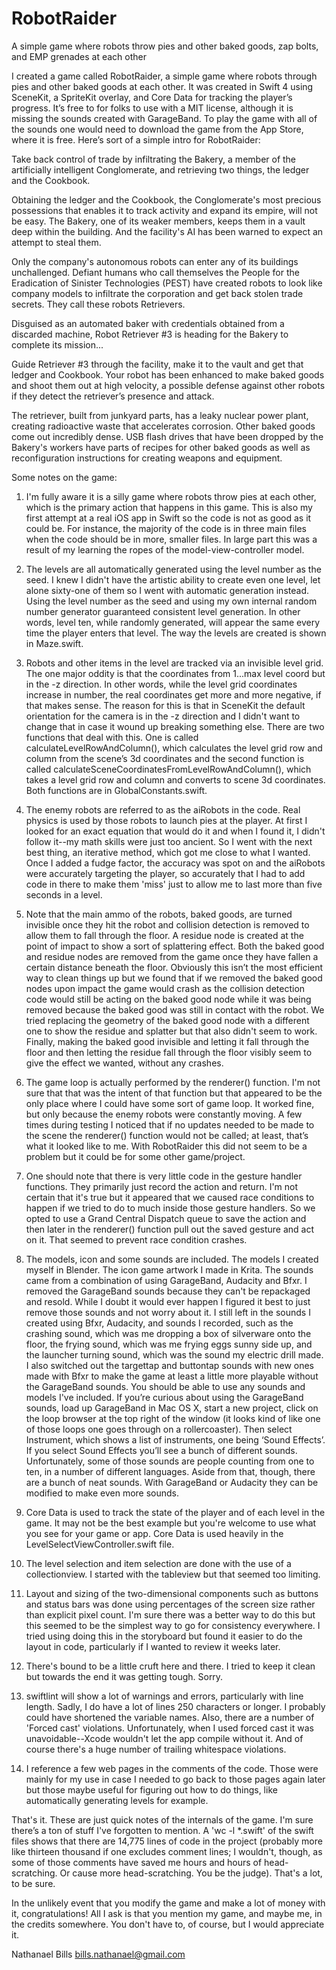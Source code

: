 # RobotRaider
A simple game where robots throw pies and other baked goods, zap bolts, and EMP grenades at each other

I created a game called RobotRaider, a simple game where robots through pies and other baked goods at each other.  It was created in Swift 4 using SceneKit, a SpriteKit overlay, and Core Data for tracking the player’s progress.  It’s free to for folks to use with a MIT license, although it is missing the sounds created with GarageBand.  To play the game with all of the sounds one would need to download the game from the App Store, where it is free.  Here’s sort of a simple intro for RobotRaider:

Take back control of trade by infiltrating the Bakery, a member of the artificially intelligent Conglomerate, and retrieving two things, the ledger and the Cookbook.

Obtaining the ledger and the Cookbook, the Conglomerate's most precious possessions that enables it to track activity and expand its empire, will not be easy.  The Bakery, one of its weaker members, keeps them in a vault deep within the building.  And the facility's AI has been warned to expect an attempt to steal them.

Only the company's autonomous robots can enter any of its buildings unchallenged.  Defiant humans who call themselves the People for the Eradication of Sinister Technologies (PEST) have created robots to look like company models to infiltrate the corporation and get back stolen trade secrets.  They call these robots Retrievers.

Disguised as an automated baker with credentials obtained from a discarded machine, Robot Retriever #3 is heading for the Bakery to complete its mission...

Guide Retriever #3 through the facility, make it to the vault and get that ledger and Cookbook.  Your robot has been enhanced to make baked goods and shoot them out at high velocity,  a possible defense against other robots if they detect the retriever’s presence and attack.

The retriever, built from junkyard parts, has a leaky nuclear power plant, creating radioactive waste that accelerates corrosion.  Other baked goods come out incredibly dense.  USB flash drives that have been dropped by the Bakery's workers have parts of recipes for other baked goods as well as reconfiguration instructions for creating weapons and equipment.

Some notes on the game:

1) I'm fully aware it is a silly game where robots throw pies at each other, which is the primary action that happens in this game.  This is also my first attempt at a real iOS app in Swift so the code is not as good as it could be.  For instance, the majority of the code is in three main files when the code should be in more, smaller files.  In large part this was a result of my learning the ropes of the model-view-controller model.

2) The levels are all automatically generated using the level number as the seed.  I knew I didn't have the artistic ability to create even one level, let alone sixty-one of them so I went with automatic generation instead.  Using the level number as the seed and using my own internal random number generator guaranteed consistent level generation.  In other words, level ten, while randomly generated, will appear the same every time the player enters that level.  The way the levels are created is shown in Maze.swift.

3) Robots and other items in the level are tracked via an invisible level grid.  The one major oddity is that the coordinates from 1...max level coord but in the -z direction.  In other words, while the level grid coordinates increase in number, the real coordinates get more and more negative, if that makes sense.  The reason for this is that in SceneKit the default orientation for the camera is in the -z direction and I didn't want to change that in case it wound up breaking something else.  There are two functions that deal with this.  One is called calculateLevelRowAndColumn(), which calculates the level grid row and column from the scene’s 3d coordinates and the second function is called calculateSceneCoordinatesFromLevelRowAndColumn(), which takes a level grid row and column and converts to scene 3d coordinates.  Both functions are in GlobalConstants.swift.

4) The enemy robots are referred to as the aiRobots in the code.  Real physics is used by those robots to launch pies at the player.  At first I looked for an exact equation that would do it and when I found it, I didn't follow it--my math skills were just too ancient.  So I went with the next best thing, an iterative method, which got me close to what I wanted.  Once I added a fudge factor, the accuracy was spot on and the aiRobots were accurately targeting the player, so accurately that I had to add code in there to make them 'miss' just to allow me to last more than five seconds in a level.

5) Note that the main ammo of the robots, baked goods, are turned invisible once they hit the robot and collision detection is removed to allow them to fall through the floor.  A residue node is created at the point of impact to show a sort of splattering effect.  Both the baked good and residue nodes are removed from the game once they have fallen a certain distance beneath the floor.  Obviously this isn’t the most efficient way to clean things up but we found that if we removed the baked good nodes upon impact the game would crash as the collision detection code would still be acting on the baked good node while it was being removed because the baked good was still in contact with the robot.  We tried replacing the geometry of the baked good node with a different one to show the residue and splatter but that also didn't seem to work.  Finally, making the baked good invisible and letting it fall through the floor and then letting the residue fall through the floor visibly seem to give the effect we wanted, without any crashes.

6) The game loop is actually performed by the renderer() function.  I'm not sure that that was the intent of that function but that appeared to be the only place where I could have some sort of game loop.  It worked fine, but only because the enemy robots were constantly moving.  A few times during testing I noticed that if no updates needed to be made to the scene the renderer() function would not be called; at least, that’s what it looked like to me.  With RobotRaider this did not seem to be a problem but it could be for some other game/project.

7) One should note that there is very little code in the gesture handler functions.  They primarily just record the action and return.  I'm not certain that it's true but it appeared that we caused race conditions to happen if we tried to do to much inside those gesture handlers.  So we opted to use a Grand Central Dispatch queue to save the action and then later in the renderer() function pull out the saved gesture and act on it.  That seemed to prevent race condition crashes.

8) The models, icon and some sounds are included.  The models I created myself in Blender.  The icon game artwork I made in Krita.  The sounds came from a combination of using GarageBand, Audacity and Bfxr.  I removed the GarageBand sounds because they can't be repackaged and resold.  While I doubt it would ever happen I figured it best to just remove those sounds and not worry about it.  I still left in the sounds I created using Bfxr, Audacity, and sounds I recorded, such as the crashing sound, which was me dropping a box of silverware onto the floor, the frying sound, which was me frying eggs sunny side up, and the launcher turning sound, which was the sound my electric drill made.  I also switched out the targettap and buttontap sounds with new ones made with Bfxr to make the game at least a little more playable without the GarageBand sounds.  You should be able to use any sounds and models I've included.  If you’re curious about using the GarageBand sounds, load up GarageBand in Mac OS X, start a new project, click on the loop browser at the top right of the window (it looks kind of like one of those loops one goes through on a rollercoaster).  Then select Instrument, which shows a list of instruments, one being ‘Sound Effects’.  If you select Sound Effects you’ll see a bunch of different sounds.  Unfortunately, some of those sounds are people counting from one to ten, in a number of different languages.  Aside from that, though, there are a bunch of neat sounds.  With GarageBand or Audacity they can be modified to make even more sounds.  

9) Core Data is used to track the state of the player and of each level in the game.  It may not be the best example but you're welcome to use what you see for your game or app.  Core Data is used heavily in the LevelSelectViewController.swift file.

10) The level selection and item selection are done with the use of a collectionview.  I started with the tableview but that seemed too limiting.  

11) Layout and sizing of the two-dimensional components such as buttons and status bars was done using percentages of the screen size rather than explicit pixel count.  I'm sure there was a better way to do this but this seemed to be the simplest way to go for consistency everywhere.  I tried using doing this in the storyboard but found it easier to do the layout in code, particularly if I wanted to review it weeks later.

12) There's bound to be a little cruft here and there.  I tried to keep it clean but towards the end it was getting tough.  Sorry.

13) swiftlint will show a lot of warnings and errors, particularly with line length.  Sadly, I do have a lot of lines 250 characters or longer.  I probably could have shortened the variable names.  Also, there are a number of 'Forced cast' violations.  Unfortunately, when I used forced cast it was unavoidable--Xcode wouldn't let the app compile without it.  And of course there's a huge number of trailing whitespace violations.  

14) I reference a few web pages in the comments of the code.  Those were mainly for my use in case I needed to go back to those pages again later but those maybe useful for figuring out how to do things, like automatically generating levels for example.

That's it.  These are just quick notes of the internals of the game.  I'm sure there’s a ton of stuff I've forgotten to mention.  A 'wc -l *.swift' of the swift files shows that there are 14,775 lines of code in the project (probably more like thirteen thousand if one excludes comment lines; I wouldn't, though, as some of those comments have saved me hours and hours of head-scratching.  Or cause more head-scratching.  You be the judge).  That's a lot, to be sure.  

In the unlikely event that you modify the game and make a lot of money with it, congratulations!  All I ask is that you mention my game, and maybe me, in the credits somewhere.  You don't have to, of course, but I would appreciate it.

Nathanael Bills
bills.nathanael@gmail.com 


